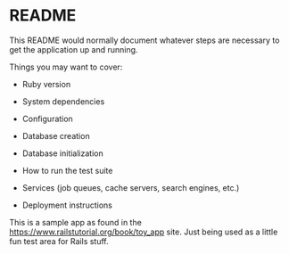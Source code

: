 # README

This README would normally document whatever steps are necessary to get the
application up and running.

Things you may want to cover:

* Ruby version

* System dependencies

* Configuration

* Database creation

* Database initialization

* How to run the test suite

* Services (job queues, cache servers, search engines, etc.)

* Deployment instructions

This is a sample app as found in the https://www.railstutorial.org/book/toy_app site. Just being used as a little fun test area for Rails stuff.

